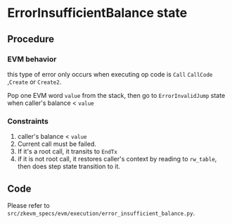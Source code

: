 # ErrorInsufficientBalance state

## Procedure
### EVM behavior
this type of error only occurs when executing op code is  `Call` `CallCode` ,`Create` or `Create2`.

Pop one EVM word `value` from the stack, then go to `ErrorInvalidJump` state when 
caller's balance <  `value`

### Constraints
1. caller's balance <  `value`
2. Current call must be failed.
3. If it's a root call, it transits to `EndTx`
4. if it is not root call, it restores caller's context by reading to `rw_table`, then does step state transition to it.

## Code

Please refer to `src/zkevm_specs/evm/execution/error_insufficient_balance.py`.
